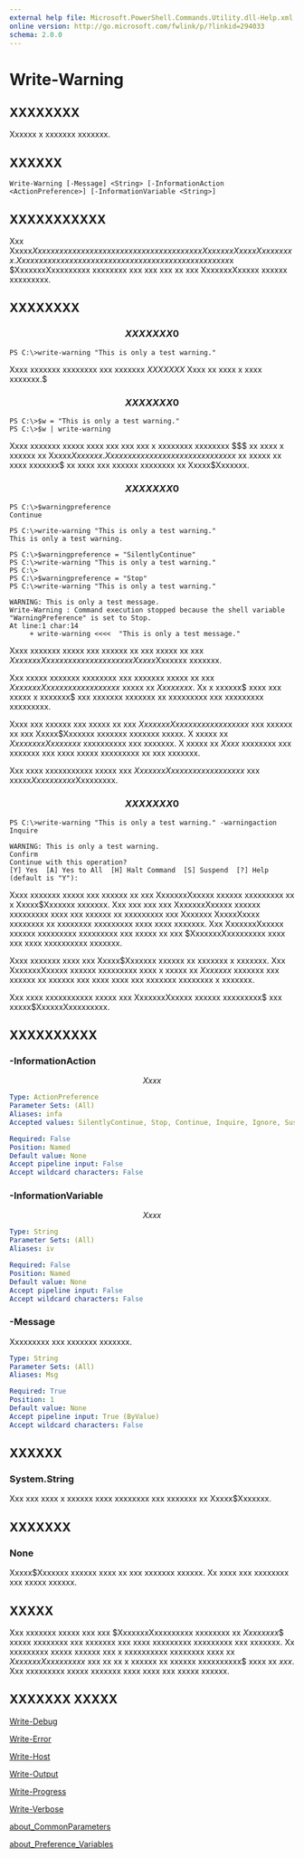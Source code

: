 ```yaml
---
external help file: Microsoft.PowerShell.Commands.Utility.dll-Help.xml
online version: http://go.microsoft.com/fwlink/p/?linkid=294033
schema: 2.0.0
---
```


# Write-Warning
## XXXXXXXX
Xxxxxx x xxxxxxx xxxxxxx.

## XXXXXX

```
Write-Warning [-Message] <String> [-InformationAction <ActionPreference>] [-InformationVariable <String>]
```

## XXXXXXXXXXX
Xxx Xxxxx$Xxxxxxx xxxxxx xxxxxx x xxxxxxx xxxxxxx xx xxx Xxxxxxx XxxxxXxxxx xxxx.
Xxx xxxxxxxx xx xxx xxxxxxx xxxxxxx xx xxx xxxxx xx xxx xxxx$x $XxxxxxxXxxxxxxxxx xxxxxxxx xxx xxx xxx xx xxx XxxxxxxXxxxxx xxxxxx xxxxxxxxx.

## XXXXXXXX

### $$$$$$$$$$$$$$$$$$$$$$$$$$ XXXXXXX 0 $$$$$$$$$$$$$$$$$$$$$$$$$$
```
PS C:\>write-warning "This is only a test warning."
```

Xxxx xxxxxxx xxxxxxxx xxx xxxxxxx $XXXXXXX$ Xxxx xx xxxx x xxxx xxxxxxx.$

### $$$$$$$$$$$$$$$$$$$$$$$$$$ XXXXXXX 0 $$$$$$$$$$$$$$$$$$$$$$$$$$
```
PS C:\>$w = "This is only a test warning."
PS C:\>$w | write-warning
```

Xxxx xxxxxxx xxxxx xxxx xxx xxx xxx x xxxxxxxx xxxxxxxx $$$ xx xxxx x xxxxxx xx Xxxxx$Xxxxxxx.
Xxx xxx xxxx xxx xxxxxx xx x xxxxxxxx$ xx xxxxx xx xxxx xxxxxxx$ xx xxxx xxx xxxxxx xxxxxxxx xx Xxxxx$Xxxxxxx.

### $$$$$$$$$$$$$$$$$$$$$$$$$$ XXXXXXX 0 $$$$$$$$$$$$$$$$$$$$$$$$$$
```
PS C:\>$warningpreference
Continue

PS C:\>write-warning "This is only a test warning."
This is only a test warning.

PS C:\>$warningpreference = "SilentlyContinue"
PS C:\>write-warning "This is only a test warning."
PS C:\>
PS C:\>$warningpreference = "Stop"
PS C:\>write-warning "This is only a test warning."

WARNING: This is only a test message.
Write-Warning : Command execution stopped because the shell variable "WarningPreference" is set to Stop.
At line:1 char:14
     + write-warning <<<<  "This is only a test message."
```

Xxxx xxxxxxx xxxxx xxx xxxxxx xx xxx xxxxx xx xxx $XxxxxxxXxxxxxxxxx xxxxxxxx xx x Xxxxx$Xxxxxxx xxxxxxx.

Xxx xxxxx xxxxxxx xxxxxxxx xxx xxxxxxx xxxxx xx xxx $XxxxxxxXxxxxxxxxx xxxxxxxx$ xxxxx xx $Xxxxxxxx$.
Xx x xxxxxx$ xxxx xxx xxxxx x xxxxxxx$ xxx xxxxxxx xxxxxxx xx xxxxxxxxx xxx xxxxxxxxx xxxxxxxxx.

Xxxx xxx xxxxxx xxx xxxxx xx xxx $XxxxxxxXxxxxxxxxx xxxxxxxx$ xxx xxxxxx xx xxx Xxxxx$Xxxxxxx xxxxxxx xxxxxxx xxxxx.
X xxxxx xx $XxxxxxxxXxxxxxxx$ xxxxxxxxxx xxx xxxxxxx.
X xxxxx xx $Xxxx$ xxxxxxxx xxx xxxxxxx xxx xxxx xxxxx xxxxxxxxx xx xxx xxxxxxx.

Xxx xxxx xxxxxxxxxxx xxxxx xxx $XxxxxxxXxxxxxxxxx xxxxxxxx$ xxx xxxxx$Xxxxxxxxxx$Xxxxxxxxx.

### $$$$$$$$$$$$$$$$$$$$$$$$$$ XXXXXXX 0 $$$$$$$$$$$$$$$$$$$$$$$$$$
```
PS C:\>write-warning "This is only a test warning." -warningaction Inquire

WARNING: This is only a test warning.
Confirm
Continue with this operation?
[Y] Yes  [A] Yes to All  [H] Halt Command  [S] Suspend  [?] Help (default is "Y"):
```

Xxxx xxxxxxx xxxxx xxx xxxxxx xx xxx XxxxxxxXxxxxx xxxxxx xxxxxxxxx xx x Xxxxx$Xxxxxxx xxxxxxx.
Xxx xxx xxx xxx XxxxxxxXxxxxx xxxxxx xxxxxxxxx xxxx xxx xxxxxx xx xxxxxxxxx xxx Xxxxxxx XxxxxXxxxx xxxxxxxx xx xxxxxxxx xxxxxxxxx xxxx xxxx xxxxxxx.
Xxx XxxxxxxXxxxxx xxxxxx xxxxxxxxx xxxxxxxxx xxx xxxxx xx xxx $XxxxxxxXxxxxxxxxx xxxx xxx xxxx xxxxxxxxxx xxxxxxx.

Xxxx xxxxxxx xxxx xxx Xxxxx$Xxxxxxx xxxxxx xx xxxxxxx x xxxxxxx.
Xxx XxxxxxxXxxxxx xxxxxx xxxxxxxxx xxxx x xxxxx xx $Xxxxxxx$ xxxxxxx xxx xxxxxx xx xxxxxx xxx xxxx xxxx xxx xxxxxxx xxxxxxxx x xxxxxxx.

Xxx xxxx xxxxxxxxxxx xxxxx xxx XxxxxxxXxxxxx xxxxxx xxxxxxxxx$ xxx xxxxx$XxxxxxXxxxxxxxxx.

## XXXXXXXXXX

### -InformationAction
$$Xxxx$$

```yaml
Type: ActionPreference
Parameter Sets: (All)
Aliases: infa
Accepted values: SilentlyContinue, Stop, Continue, Inquire, Ignore, Suspend

Required: False
Position: Named
Default value: None
Accept pipeline input: False
Accept wildcard characters: False
```

### -InformationVariable
$$Xxxx$$

```yaml
Type: String
Parameter Sets: (All)
Aliases: iv

Required: False
Position: Named
Default value: None
Accept pipeline input: False
Accept wildcard characters: False
```

### -Message
Xxxxxxxxx xxx xxxxxxx xxxxxxx.

```yaml
Type: String
Parameter Sets: (All)
Aliases: Msg

Required: True
Position: 1
Default value: None
Accept pipeline input: True (ByValue)
Accept wildcard characters: False
```

## XXXXXX

### System.String
Xxx xxx xxxx x xxxxxx xxxx xxxxxxxx xxx xxxxxxx xx Xxxxx$Xxxxxxx.

## XXXXXXX

### None
Xxxxx$Xxxxxxx xxxxxx xxxx xx xxx xxxxxxx xxxxxx.
Xx xxxx xxx xxxxxxxx xxx xxxxx xxxxxx.

## XXXXX
Xxx xxxxxxx xxxxx xxx xxx $XxxxxxxXxxxxxxxxx xxxxxxxx xx $Xxxxxxxx$$ xxxxx xxxxxxxx xxx xxxxxxx xxx xxxx xxxxxxxxx xxxxxxxxx xxx xxxxxxx.
Xx xxxxxxxxx xxxxx xxxxxx xxx x xxxxxxxxxx xxxxxxxx xxxx xx $XxxxxxxXxxxxxxxxx$ xxx xx xx x xxxxxx xx xxxxxx xxxxxxxxxx$ xxxx xx $xxx$.
Xxx xxxxxxxxx xxxxx xxxxxxx xxxx xxxx xxx xxxxx xxxxxx.

## XXXXXXX XXXXX

[Write-Debug]()

[Write-Error]()

[Write-Host]()

[Write-Output]()

[Write-Progress]()

[Write-Verbose]()

[about_CommonParameters]()

[about_Preference_Variables]()

